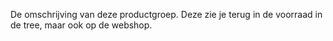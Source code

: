 De omschrijving van deze productgroep. Deze zie je terug in de voorraad in de tree, maar ook op de webshop.